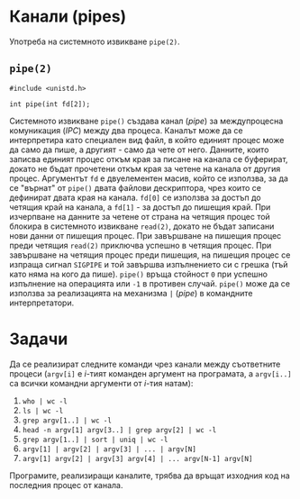# Канали (pipes)

Употреба на системното извикване `pipe(2)`.

## `pipe(2)`

    #include <unistd.h>

    int pipe(int fd[2]);

Системното извикване `pipe()` създава канал (*pipe*) за междупроцесна комуникация (*IPC*) между два процеса.  Каналът може да се интерпретира като специален вид файл, в който единият процес може да само да пише, а другият - само да чете от него.  Данните, които записва единият процес откъм края за писане на канала се буферират, докато не бъдат прочетени откъм края за четене на канала от другия процес.
Аргументът `fd` е двуелементен масив, който се използва, за да се "върнат" от `pipe()` двата файлови дескриптора, чрез които се дефинират двата края на канала.  `fd[0]` се използва за достъп до четящия край на канала, а `fd[1]` - за достъп до пишещия край.
При изчерпване на данните за четене от страна на четящия процес той блокира в системното извикване `read(2)`, докато не бъдат записани нови данни от пишещия процес.  При завършване на пишещия процес преди четящия `read(2)` приключва успешно в четящия процес.  При завършване на четящия процес преди пишещия, на пишещия процес се изпраща сигнал `SIGPIPE` и той завършва изпълнението си с грешка (тъй като няма на кого да пише).
`pipe()` връща стойност `0` при успешно изпълнение на операцията или `-1` в противен случай.
`pipe()` може да се използва за реализацията на механизма `|` (*pipe*) в командните интерпретатори.

# Задачи

Да се реализират следните команди чрез канали между съответните процеси (`argv[i]` е *i*-тият команден аргумент на програмата, а `argv[i..]` са всички командни аргументи от *i*-тия натам):

1. `who | wc -l`
2. `ls | wc -l`
3. `grep argv[1..] | wc -l`
4. `head -n argv[1] argv[3..] | grep argv[2] | wc -l`
5. `grep argv[1..] | sort | uniq | wc -l`
6. `argv[1] | argv[2] | argv[3] | ... | argv[N]`
7. `argv[1] argv[2] | argv[3] argv[4] | ... argv[N-1] argv[N]`

Програмите, реализиращи каналите, трябва да връщат изходния код на последния процес от канала.